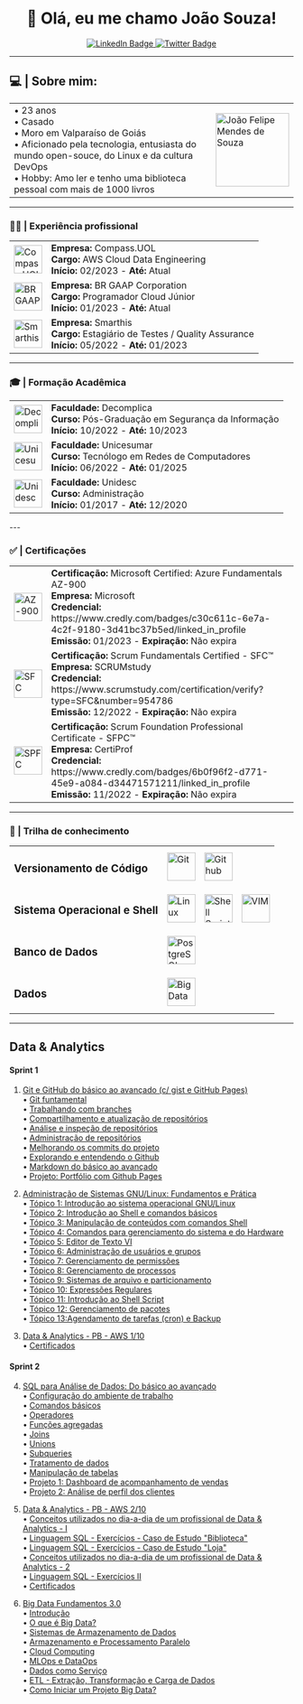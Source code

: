 <div id="header" align="center">
  <h1> 👋 Olá, eu me chamo João Souza!</h1>
  <div id="badges">
    <a href="https://www.linkedin.com/in/joaofmds/">
      <img src="https://img.shields.io/badge/LinkedIn-blue?style=for-the-badge&logo=linkedin&logoColor=white" alt="LinkedIn Badge"/>
    </a>
    <a href="mailto:ms.joao.felipe@gmail.com">
      <img src="https://img.shields.io/badge/Gmail-D14836?style=for-the-badge&logo=gmail&logoColor=white" alt="Twitter Badge"/>
    </a>
  </div>
</div>

---

## 💻 | **Sobre mim**:

<table>
    <tr>
        <td>
            • 23 anos<br>
            • Casado<br>
            • Moro em Valparaíso de Goiás<br>
            • Aficionado pela tecnologia, entusiasta do mundo open-souce, do Linux e da cultura DevOps<br>
            • Hobby: Amo ler e tenho uma biblioteca pessoal com mais de 1000 livros<br>
        </td>
        <td>
            <img src="https://media.licdn.com/dms/image/C4E03AQHaHG8EiOG68g/profile-displayphoto-shrink_800_800/0/1588940970058?e=1682553600&v=beta&t=329DrmNNvfMCmU99bHk4zpupkdw7zL_TUFcyHrCH4BM" alt="João Felipe Mendes de Souza" width=130px>
        </td>
    </tr>
</table>


---

### 🧑‍💼 | Experiência profissional
<table>
<tr>
    <td><img src="https://media.licdn.com/dms/image/C4D0BAQHr82VdoHECSg/company-logo_200_200/0/1650283345676?e=1685577600&v=beta&t=sBBact_1ar1KtdlHeBf7k7V2vBql0apH7Mcpa3qRfAg" alt="Compass.UOL" width="50" height="50"/></td>
    <td>
        <strong>Empresa:</strong> Compass.UOL<br>
        <strong>Cargo:</strong> AWS Cloud Data Engineering<br>
        <strong>Início:</strong> 02/2023 - <strong>Até:</strong> Atual<br>
    </td>
</tr>
<tr>
    <td><img src="https://media.licdn.com/dms/image/C4D0BAQElRacnf2tnjQ/company-logo_200_200/0/1639746690906?e=1685577600&v=beta&t=4igU97hNxk1jqFJSnGs2_JZf94cb--lGJ56hMu5dY0I" alt="BR GAAP" width="50" height="50"/></td>
    <td>
        <strong>Empresa:</strong> BR GAAP Corporation<br>
        <strong>Cargo:</strong> Programador Cloud Júnior<br>
        <strong>Início:</strong> 01/2023 - <strong>Até:</strong> Atual<br>
    </td>
</tr>
<tr>
    <td><img src="https://media.licdn.com/dms/image/C560BAQF0jLO-dXqO-Q/company-logo_200_200/0/1622128028793?e=1685577600&v=beta&t=a_cB0DAfeYrCT2bYG2C_c9j58pgpzBy9CxFQ-W7smn4" alt="Smarthis" width="50" height="50"/></td>
    <td>
        <strong>Empresa:</strong> Smarthis<br>
        <strong>Cargo:</strong> Estagiário de Testes / Quality Assurance<br>
        <strong>Início:</strong> 05/2022 - <strong>Até:</strong> 01/2023<br>
    </td>
</tr>
</table>

---

### 🎓 | Formação Acadêmica

<table>
<tr>
    <td><img src="https://media.licdn.com/dms/image/C4D0BAQFZWLAFEOhH3Q/company-logo_200_200/0/1632513981547?e=1685577600&v=beta&t=KbGns0FoHQWCA8MfaxYfSS6g1i7nSkiT9k0RsnBezXM" alt="Decomplica" width="50" height="50"/></td>
    <td>
        <strong>Faculdade:</strong> Decomplica<br>
        <strong>Curso:</strong> Pós-Graduação em Segurança da Informação<br>
        <strong>Início:</strong> 10/2022 - <strong>Até:</strong> 10/2023<br>
    </td>
</tr>
<tr>
    <td><img src="https://media.licdn.com/dms/image/C4D0BAQFeQu7H8j_Ilw/company-logo_200_200/0/1672575232509?e=1685577600&v=beta&t=kZYYJjBvu0IQHy3yhd1DYNkWMZ304jEss6mejRmS1lc" alt="Unicesumar" width="50" height="50"/></td>
    <td>
        <strong>Faculdade:</strong> Unicesumar<br>
        <strong>Curso:</strong> Tecnólogo em Redes de Computadores<br>
        <strong>Início:</strong> 06/2022 - <strong>Até:</strong> 01/2025<br>
    </td>
</tr>
<tr>
    <td><img src="https://unidesc.edu.br/wp-content/uploads/2019/08/Logo-Unidesc_Branco.svg" alt="Unidesc" width="50" height="50"/></td>
    <td>
        <strong>Faculdade:</strong> Unidesc<br>
        <strong>Curso:</strong> Administração<br>
        <strong>Início:</strong> 01/2017 - <strong>Até:</strong> 12/2020<br>
    </td>
</tr>
</table>
---

### ✅ | Certificações

<table>
<tr>
    <td><img src="https://images.credly.com/size/340x340/images/be8fcaeb-c769-4858-b567-ffaaa73ce8cf/image.png" alt="AZ-900" width="50" height="50"/></td>
    <td>
        <strong>Certificação:</strong> Microsoft Certified: Azure Fundamentals AZ-900<br>
        <strong>Empresa:</strong> Microsoft<br>
        <strong>Credencial:</strong> https://www.credly.com/badges/c30c611c-6e7a-4c2f-9180-3d41bc37b5ed/linked_in_profile<br>
        <strong>Emissão:</strong> 01/2023 - <strong>Expiração:</strong> Não expira<br>
    </td>
</tr>
<tr>
    <td><img src="https://www.scrumstudy.com/Scrum-Images/brand-logo/badge-SFC.png" alt="SFC" width="50" height="50"/></td>
    <td>
        <strong>Certificação:</strong> Scrum Fundamentals Certified - SFC™<br>
        <strong>Empresa:</strong> SCRUMstudy<br>
        <strong>Credencial:</strong> https://www.scrumstudy.com/certification/verify?type=SFC&number=954786<br>
        <strong>Emissão:</strong> 12/2022 - <strong>Expiração:</strong> Não expira<br>
    </td>
</tr>
<tr>
    <td><img src="https://images.credly.com/size/340x340/images/3be57d7c-55de-4119-9ca9-738e20c0fae0/Scrum-Foundation-Professional-Certificate-SFPC-2021_.png" alt="SPFC" width="50" height="50"/></td>
    <td>
        <strong>Certificação:</strong> Scrum Foundation Professional Certificate - SFPC™<br>
        <strong>Empresa:</strong> CertiProf<br>
        <strong>Credencial:</strong> https://www.credly.com/badges/6b0f96f2-d771-45e9-a084-d34471571211/linked_in_profile<br>
        <strong>Emissão:</strong> 11/2022 - <strong>Expiração:</strong> Não expira<br>
    </td>
</tr>
</table>

---

### 🐍 | Trilha de conhecimento
<div>
    <table>
        <tr>
            <td>
                <h3><strong>Versionamento de Código</strong></h3> 
            </td>
            <td>
                <img width="50px" src="https://git-scm.com/images/logos/downloads/Git-Icon-1788C.png" alt="Git">
            </td>
            <td>
                <img width="50px" src="https://seeklogo.com/images/G/github-logo-5F384D0265-seeklogo.com.png" alt="Github">
            </td>
        </tr>
         <tr>
            <td>
                <h3><strong>Sistema Operacional e Shell</strong></h3>
            </td>
            <td>
                <img width="50px" src="https://cdn-icons-png.flaticon.com/128/6124/6124995.png" alt="Linux">
            </td>
            <td>
                <img width="50px" src="https://encrypted-tbn0.gstatic.com/images?q=tbn:ANd9GcQArkQ5cCMu_3tZM-ziJQrADTNN_7hq4Jbg19buN2tRq1MzJ1GAI6uFX11VrpuMD2fgKjc&usqp=CAU" alt="Shell Script">
            </td>
            <td>
                <img width="50px" src="https://cdn.iconscout.com/icon/free/png-256/vim-3-1175075.png?w=128&f=avif" alt="VIM">
            </td>
        </tr>
        <tr>
            <td>
                <h3><strong>Banco de Dados</strong></h3> 
            </td>
            <td>
                <img width="50px" src="https://upload.wikimedia.org/wikipedia/commons/thumb/2/29/Postgresql_elephant.svg/993px-Postgresql_elephant.svg.png" alt="PostgreSQL">
            </td>
        </tr>
        <tr>
            <td>
                <h3><strong>Dados</strong></h3> 
            </td>
            <td>
                <img width="50px" src="https://encrypted-tbn0.gstatic.com/images?q=tbn:ANd9GcSxThm9s8immCsoSK8n_2O97lains-N0SxMAw&usqp=CAU" alt="Big Data">
            </td>
        </tr>
    </table>
</div>

--- 

## **Data & Analytics**  

#### **Sprint 1**
1. [Git e GitHub do básico ao avançado (c/ gist e GitHub Pages)](./Sprint_1/1_Git_e_Github/)    
    • [Git funtamental](./Sprint_1/1_Git_e_Github/1_Git_Fundamental/)    
    • [Trabalhando com branches](./1_Git_e_Github/2_Branches/)     
    • [Compartilhamento e atualização de repositórios](./Sprint_1/1_Git_e_Github/3_Compartilhamento_e_Atualizacao/)    
    • [Análise e inspeção de repositórios](./Sprint_1/1_Git_e_Github/4_Analise_e_inspecao/)  
    • [Administração de repositórios](./Sprint_1/1_Git_e_Github/5_Administracao_de_Repositorios/)  
    • [Melhorando os commits do projeto](./Sprint_1/1_Git_e_Github/6_Melhorar_Commits/)  
    • [Explorando e entendendo o Github](./Sprint_1/1_Git_e_Github/)  
    • [Markdown do básico ao avançado](./Sprint_1/1_Git_e_Github/Markdown/)  
    • [Projeto: Portfólio com Github Pages](./Sprint_1/1_Git_e_Github/Projeto%20Final/)   
    
2. [Administração de Sistemas GNU/Linux: Fundamentos e Prática](./Sprint_1/2_Linux/)  
    • [Tópico 1: Introdução ao sistema operacional GNU/Linux](./Sprint_1/2_Linux/1_Introducao/)  
    • [Tópico 2: Introdução ao Shell e comandos básicos](./Sprint_1/2_Linux//2_Comandos_basicos/)  
    • [Tópico 3: Manipulação de conteúdos com comandos Shell](./Sprint_1/2_Linux/3_Manipulacao_de_conteudo/)  
    • [Tópico 4: Comandos para gerenciamento do sistema e do Hardware](./Sprint_1/2_Linux/4_Gerenciamento_de_sistema/)  
    • [Tópico 5: Editor de Texto VI](./Sprint_1/2_Linux/5_Editor_de_texto_VI/)  
    • [Tópico 6: Administração de usuários e grupos](./Sprint_1/2_Linux/6_Usuarios_e_grupos/)  
    • [Tópico 7: Gerenciamento de permissões](./Sprint_1/2_Linux/7_Gerenciamento_de_permissoes/)  
    • [Tópico 8: Gerenciamento de processos](./Sprint_1/2_Linux/8_Gerenciamento_de_processos/)  
    • [Tópico 9: Sistemas de arquivo e particionamento](./Sprint_1/2_Linux/9_Arquivos_e_particionamento/)  
    • [Tópico 10: Expressões Regulares](./Sprint_1/2_Linux/10_Expressoes_Regulares/)  
    • [Tópico 11: Introdução ao Shell Script](./Sprint_1/2_Linux/11_Shell_Script/)  
    • [Tópico 12: Gerenciamento de pacotes](./Sprint_1/2_Linux/12_Gerenciamento_de_pacotes/)  
    • [Tópico 13:Agendamento de tarefas (cron) e Backup](./Sprint_1/2_Linux/13_Agendamento_de_tarefas/)  

3. [Data & Analytics - PB - AWS 1/10](./Sprint_1/3_Data_%26_Analytics_1/)  
    • [Certificados](./Sprint_1/3_Data_%26_Analytics_1/Certificados/)  

#### **Sprint 2**
4. [SQL para Análise de Dados: Do básico ao avançado](./Sprint_2/3_SQL_para_analise_de_dados/)  
    • [Configuração do ambiente de trabalho](./Sprint_2/4_SQL_para_analise_de_dados/01_Configuracao/)  
    • [Comandos básicos](./Sprint_2/4_SQL_para_analise_de_dados/02_Comandos_basicos/)  
    • [Operadores](./Sprint_2/4_SQL_para_analise_de_dados/03_Operadores/)  
    • [Funções agregadas](./Sprint_2/4_SQL_para_analise_de_dados/04_Funcoes_agregadas/)  
    • [Joins](./Sprint_2/4_SQL_para_analise_de_dados/05_Joins/)  
    • [Unions](./Sprint_2/4_SQL_para_analise_de_dados/06_Unions/)  
    • [Subqueries](./Sprint_2/4_SQL_para_analise_de_dados/07_Subqueries/)  
    • [Tratamento de dados](./Sprint_2/4_SQL_para_analise_de_dados/08_Tratamento_de_dados/)  
    • [Manipulação de tabelas](./Sprint_2/4_SQL_para_analise_de_dados/09_Manipulacao_de_tabelas/)  
    • [Projeto 1: Dashboard de acompanhamento de vendas](./Sprint_2/4_SQL_para_analise_de_dados/10_Projeto_1_Dashboard_de_vendas/)  
    • [Projeto 2: Análise de perfil dos clientes](./Sprint_2/4_SQL_para_analise_de_dados/11_Projeto_2_Analise_dos_clientes/)  
    
5. [Data & Analytics - PB - AWS 2/10](./Sprint_2/5_Data_%26_Analytics_2/)  
    • [Conceitos utilizados no dia-a-dia de um profissional de Data & Analytics - I](./Sprint_2/5_Data_%26_Analytics_2/Conceitos_D%26A_1/)  
    • [Linguagem SQL - Exercícios - Caso de Estudo "Biblioteca"](./Sprint_2/5_Data_%26_Analytics_2/Exercicios_1_Biblioteca/)  
    • [Linguagem SQL - Exercícios - Caso de Estudo "Loja"](./Sprint_2/5_Data_%26_Analytics_2/Exercicios_2_Loja/)  
    • [Conceitos utilizados no dia-a-dia de um profissional de Data & Analytics - 2](./Sprint_2/5_Data_%26_Analytics_2/Conceitos_D%26A_2/)  
    • [Linguagem SQL - Exercícios II](./Sprint_2/5_Data_%26_Analytics_2/Exercicios_3_Exportacao_de_dados/)  
    • [Certificados](./Sprint_2/5_Data_%26_Analytics_2/Certificados/)  
    
6. [Big Data Fundamentos 3.0](./Sprint_2/6_Big_Data_Fundamentos/)  
    • [Introdução](./Sprint_2/6_Big_Data_Fundamentos/01_Introducao/)  
    • [O que é Big Data?](./Sprint_2/6_Big_Data_Fundamentos/02_O_que_e_Big_Data/)  
    • [Sistemas de Armazenamento de Dados](./Sprint_2/6_Big_Data_Fundamentos/03_Sistemas_de_armazenamento_de_dados/)  
    • [Armazenamento e Processamento Paralelo](./Sprint_2/6_Big_Data_Fundamentos/06_Armazenamento_e_processamento_paralelo/)  
    • [Cloud Computing](./Sprint_2/6_Big_Data_Fundamentos/05_Cloud_computing/)  
    • [MLOps e DataOps](./Sprint_2/6_Big_Data_Fundamentos/06_MLOps_e_DataOps/)  
    • [Dados como Serviço](./Sprint_2/6_Big_Data_Fundamentos/07_Dados_como_Servico/)  
    • [ETL - Extração, Transformação e Carga de Dados](./Sprint_2/6_Big_Data_Fundamentos/08_ETL/)  
    • [Como Iniciar um Projeto Big Data?](./Sprint_2/6_Big_Data_Fundamentos/09_Como_iniciar_projeto_Big_Data/)  

